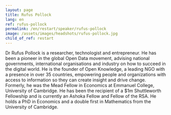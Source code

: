 ```yaml
---
layout: page
title: Rufus Pollock
lang: en
ref: rufus-pollock
permalink: /en/restart/speaker/rufus-pollock
image: /assets/images/headshots/rufus-pollock.jpg
child_of_ref: restart
---
```


Dr Rufus Pollock is a researcher, technologist and entrepreneur. He has been a pioneer in the global Open Data movement, advising national governments, international organisations and industry on how to succeed in the digital world. He is the founder of Open Knowledge, a leading NGO with a presence in over 35 countries, empowering people and organizations with access to information so they can create insight and drive change. Formerly, he was the Mead Fellow in Economics at Emmanuel College, University of Cambridge. He has been the recipient of a $1m Shuttleworth Fellowship and is currently an Ashoka Fellow and Fellow of the RSA. He holds a PhD in Economics and a double first in Mathematics from the University of Cambridge.
